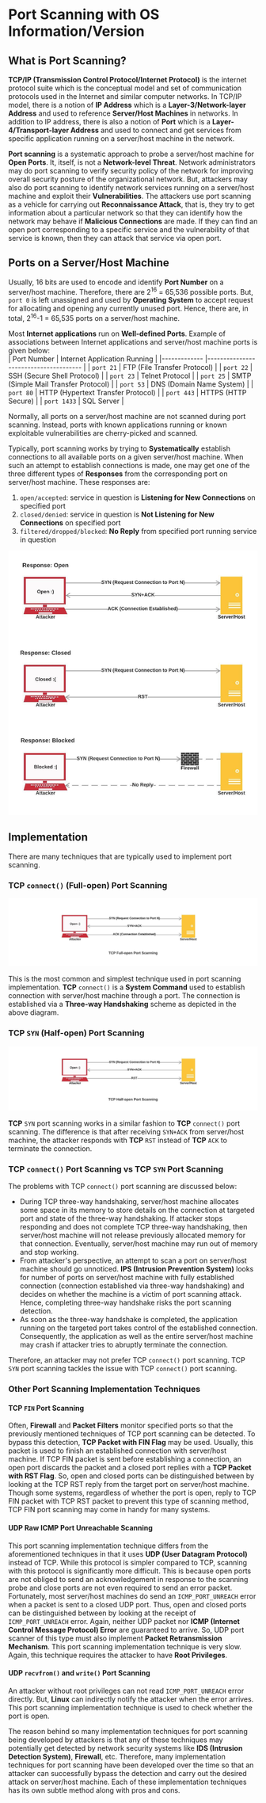﻿# Port Scanning with OS Information/Version  

## What is Port Scanning?  

**TCP/IP (Transmission Control Protocol/Internet Protocol)** is the internet protocol suite which is the conceptual model and set of communication protocols used in the Internet and similar computer networks. In TCP/IP model, there is a notion of **IP Address** which is a **Layer-3/Network-layer Address** and used to reference **Server/Host Machines** in networks. In addition to IP address, there is also a notion of **Port** which is a **Layer-4/Transport-layer Address** and used to connect and get services  from specific application running on a server/host machine in the network.  

**Port scanning** is a systematic approach to probe a server/host machine for **Open Ports**. It, itself, is not a **Network-level Threat**. Network administrators may do port scanning to verify security policy of the network for improving overall security posture of the organizational network. But, attackers may also do port scanning to identify network services running on a server/host machine and exploit their **Vulnerabilities**. The attackers use port scanning as a vehicle for carrying out **Reconnaissance Attack**, that is, they try to get information about a particular network so that they can identify how the  network may behave if **Malicious Connections** are made. If they can find an open port corresponding to a specific service and the vulnerability of that service is known, then they can attack that service via open port.  


## Ports on a Server/Host Machine  

Usually, 16 bits are used to encode and identify **Port Number** on a server/host machine. Therefore, there are  2<sup>16</sup> = 65,536 possible ports. But, `port 0` is left unassigned and used by **Operating System** to accept request for allocating and opening any currently unused port. Hence, there are, in total, 2<sup>16</sup>-1 = 65,535 ports on a server/host machine.  

Most **Internet applications** run on **Well-defined Ports**. Example of associations between Internet applications and server/host machine ports is given below:  
| Port Number 	| Internet Application Running         	|
|-------------	|--------------------------------------	|
| `port 21`   	| FTP (File Transfer Protocol)         	|
| `port 22`   	| SSH (Secure Shell Protocol)          	|
| `port 23`   	| Telnet Protocol                      	|
| `port 25`   	| SMTP (Simple Mail Transfer Protocol) 	|
| `port 53`   	| DNS (Domain Name System)             	|
| `port 80`   	| HTTP (Hypertext Transfer Protocol)   	|
| `port 443`  	| HTTPS (HTTP Secure)                  	|
| `port 1433` 	| SQL Server                           	|  

Normally, all ports on a server/host machine are not scanned during port scanning. Instead, ports with known applications running or known exploitable vulnerabilities are cherry-picked and scanned.  

Typically, port scanning works by trying to **Systematically** establish connections to all available ports on a given server/host machine. When such an attempt to establish connections is made, one may get one of the three different types of **Responses** from the corresponding port on server/host machine. These responses are:  
1) `open/accepted`: service in question is **Listening for New Connections** on specified port  
2) `closed/denied`: service in question is **Not Listening for New Connections** on specified port  
3) `filtered/dropped/blocked`: **No Reply** from specified port running service in question  

![responses](https://github.com/FromSaffronCity/computer-security-sessional/blob/main/port-scanner/reports/design-report/res/responses.jpeg?raw=true)


## Implementation  

There are many techniques that are typically used to implement port scanning.  

### TCP `connect()` (Full-open) Port Scanning  

![full-open-port-scanning](https://github.com/FromSaffronCity/computer-security-sessional/blob/main/port-scanner/reports/design-report/res/full-open-port-scanning.jpeg?raw=true)

This is the most common and simplest technique used in port scanning implementation. **TCP** `connect()` is a **System Command** used to establish connection with server/host machine through a port. The connection is established via a **Three-way Handshaking** scheme as depicted in the above diagram.  

### TCP `SYN` (Half-open) Port Scanning  

![half-open-port-scanning](https://github.com/FromSaffronCity/computer-security-sessional/blob/main/port-scanner/reports/design-report/res/half-open-port-scanning.jpeg?raw=true)

**TCP** `SYN` port scanning works in a similar fashion to **TCP** `connect()` port scanning. The difference is that after receiving `SYN+ACK` from server/host machine, the attacker responds with **TCP** `RST` instead of **TCP** `ACK` to terminate the connection.  

### TCP `connect()` Port Scanning vs TCP `SYN` Port Scanning  

The problems with TCP `connect()` port scanning are discussed below:  
- During TCP three-way handshaking, server/host machine allocates some space in its memory to store details on the connection at targeted port and state of the three-way handshaking. If attacker stops responding and does not complete TCP three-way handshaking, then server/host machine will not release previously allocated memory for that connection. Eventually, server/host machine may run out of memory and stop working.  
- From attacker's perspective, an attempt to scan a port on server/host machine should go unnoticed. **IPS (Intrusion Prevention System)** looks for number of ports on server/host machine with fully established connection (connection established via three-way handshaking) and decides on whether the machine is a victim of port scanning attack. Hence, completing three-way handshake risks the port scanning detection.  
- As soon as the three-way handshake is completed, the application running on the targeted port takes control of the established connection. Consequently, the application as well as the entire server/host machine may crash if attacker tries to abruptly terminate the connection.  

Therefore, an attacker may not prefer TCP `connect()` port scanning. TCP `SYN` port scanning tackles the issue with TCP `connect()` port scanning.  

### Other Port Scanning Implementation Techniques  

#### TCP `FIN` Port Scanning  

Often, **Firewall** and **Packet Filters** monitor specified ports so that the previously mentioned techniques of TCP port scanning  can be detected. To bypass this detection, **TCP Packet with FIN Flag** may be used. Usually, this packet is used to finish an established connection with server/host machine. If TCP FIN packet is sent before establishing a connection, an open port discards the packet and a closed port replies with a **TCP Packet with RST Flag**. So, open and closed ports can be distinguished between by looking at the TCP RST reply from the target port on server/host machine. Though some systems, regardless of whether the port is open, reply to TCP FIN packet with TCP RST packet to prevent this type of scanning method, TCP FIN port scanning may come in handy for many systems.  

#### UDP Raw ICMP Port Unreachable Scanning  

This port scanning implementation technique differs from the aforementioned techniques in that it uses **UDP (User Datagram Protocol)** instead of TCP. While this protocol is simpler compared to TCP, scanning with this protocol is significantly more difficult. This is because open ports are not obliged to send an acknowledgement in response to the scanning probe and close ports are not even required to send an error packet. Fortunately, most server/host machines do send an `ICMP_PORT_UNREACH` error when a packet is sent to a closed UDP port. Thus, open and closed ports can be distinguished between by looking at the receipt of `ICMP_PORT_UNREACH` error. Again, neither UDP packet nor **ICMP (Internet Control Message Protocol) Error** are guaranteed to arrive. So, UDP port scanner of this type must also implement **Packet Retransmission Mechanism**. This port scanning implementation technique is very slow. Again, this technique requires the attacker to have **Root Privileges**.  

#### UDP `recvfrom()` and `write()` Port Scanning  

An attacker without root privileges can not read `ICMP_PORT_UNREACH` error directly. But, **Linux** can indirectly notify the attacker when the error arrives. This port scanning implementation technique is used to check whether the port is open.  

The reason behind so many implementation techniques for port scanning being developed by attackers is that any of these techniques may potentially get detected by network security systems like **IDS (Intrusion Detection System)**, **Firewall**, etc. Therefore, many implementation techniques for port scanning have been developed over the time so that an attacker can successfully bypass the detection and carry out the desired attack on server/host machine. Each of these implementation techniques has its own subtle method along with pros and cons.  


